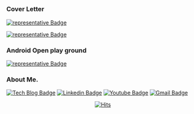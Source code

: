 ##


### Cover Letter

[![representative Badge](https://img.shields.io/badge/CV-한국어-blue?style=flat-square&logo=github&link=https://yoonhyeonjoon.github.io/resume/)](https://yoonhyeonjoon.github.io/resume/)

[![representative Badge](https://img.shields.io/badge/CV-English-blue?style=flat-square&logo=github&link=https://yoonhyeonjoon.github.io/resume-english/)](https://yoonhyeonjoon.github.io/resume-english/)

### Android Open play ground 
[![representative Badge](https://img.shields.io/badge/My%20Andriod%20Open%20Code-Compose%20%2B%20Firebase-brightgreen?style=flat-square&logo=github&link=https://github.com/yoonhyeonjoon/ExtensibleOuverture/)](https://github.com/yoonhyeonjoon/ExtensibleOuverture/)


### About Me.

  [![Tech Blog Badge](http://img.shields.io/badge/-Tech%20blog-black?style=flat-square&logo=github&link=https://https://witcheryoon.tistory.com/)](https://witcheryoon.tistory.com/)  [![Linkedin Badge](https://img.shields.io/badge/-LinkedIn-blue?style=flat-square&logo=Linkedin&logoColor=white&link=https://www.linkedin.com/in/hyeonjoon-yoon-917474146/)](https://www.linkedin.com/in/hyeonjoon-yoon-917474146/) [![Youtube Badge](https://img.shields.io/badge/Youtube-ff0000?style=flat-square&logo=youtube&link=https://www.youtube.com/c/kyleschool)](https://www.youtube.com/channel/UCkNlNRBdW7HwEmGfoztr53g) [![Gmail Badge](https://img.shields.io/badge/Gmail-d14836?style=flat-square&logo=Gmail&logoColor=white&link=mailto:incarnatara@gmail.com)](mailto:incarnatara@gmail.com)

<div align=center>

[![Hits](https://hits.seeyoufarm.com/api/count/incr/badge.svg?url=https%3A%2F%2Fgithub.com%2Fyoonhyeonjoon&count_bg=%2379C83D&title_bg=%23555555&icon=&icon_color=%23E7E7E7&title=visitors&edge_flat=false)](https://hits.seeyoufarm.com)
	
</div>
  
  
  
